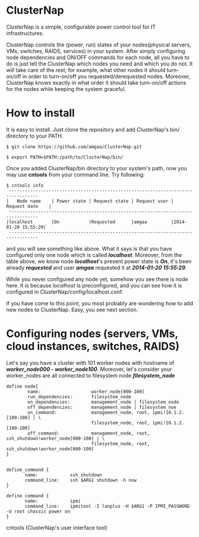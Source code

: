 ClusterNap
==========

ClusterNap is a simple, configurable power control tool for IT infrastructures. 

ClusterNap controls the (power, run) states of your nodes(physical servers, VMs, switches, RAIDS, services) in your system. 
After simply configuring node dependencies and ON/OFF commands for each node, all you have to do is just tell the ClusterNap which nodes you need and which you do not. It will take care of the rest; for example, what other nodes it should turn-on/off in order to turn-on/off you requested/derequested nodes. Moreover, ClusterNap knows exactly in what order it should take turn-on/off actions for the nodes while keeping the system graceful. 



How to install
==============
It is easy to install. Just clone the repository and add ClusterNap's bin/ directory to your PATH. 

```
$ git clone https://github.com/amgaa/ClusterNap.git

$ export PATH=$PATH:/path/to/ClusterNap/bin/
```

Once you added ClusterNap/bin directory to your system's path, now you may use **cntools** from your command line. Try following: 

```
$ cntools info
 --------------------------------------------------------------------------------- 
|   Node name    | Power state | Request state | Request user |   Request date    |
 --------------------------------------------------------------------------------- 
|localhost       |On           |Requested      |amgaa         |2014-01-20 15:55:29|
 ---------------------------------------------------------------------------------
```
and you will see something like above. What it says is that you have configured only one node which is called ***localhost***. Moreover, from the table above, we know node ***localhost***'s 
present power state is ***On***, 
it's been already ***requested*** 
and user ***amgaa*** requested it 
at ***2014-01-20 15:55:29***. 

While you never configured any node yet, somehow you see there is node here. It is because *localhost* is preconfigured, and you can see how it is configured in ClusterNap/config/localhost.conf. 

If you have come to this point, you most probably are wondering how to add new nodes to ClusterNap. Easy, you see next section. 



Configuring nodes (servers, VMs, cloud instances, switches, RAIDS)
==================================================================

Let's say you have a cluster with 101 worker nodes with hostname of ***worker_node000 - worker_node100***. 
Moreover, let's consider your worker\_nodes are all connected to filesystem node ***filesystem\_node***

```
define node{
        name:                   worker_node[000-100]
        run_dependencies:       filesystem_node
        on_dependencies:        management_node | filesystem_node
        off_dependencies:       management_node | filesystem_noe
        on_command:             management_node, root, ipmi!10.1.2.[100-200] | \
                                filesystem_node, root, ipmi!10.1.2.[100-200]
        off_command:            management_node, root, ssh_shutdown!worker_node[000-100] | \
                                filesystem_node, root, ssh_shutdown!worker_node[000-100]
}


define_command {
       name:            ssh_shutdown
       command_line:    ssh $ARG1 shutdown -h now
}

define command {
       name:            ipmi
       command_line:    ipmitool -I lanplus -H $ARG1 -P IPMI_PASSWORD -U root chassis power on
}

```


cntools (ClusterNap's user interface tool)


